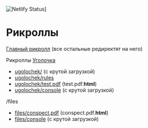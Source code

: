 ![Netlify Status](https://api.netlify.com/api/v1/badges/c1f9a2df-a33b-41f0-a071-cf8bf2b560e1/deploy-status)]
# Рикроллы
[Главный рикролл](https://stalker.gq/lol) (все остальные редиректят на него)

Рикроллы [Уголочка](https://gmodugolochek.ru/)
- [ugolochek/](https://stalker.gq/ugolochek/) (с крутой загрузкой)
- [ugolochek/rules](https://stalker.gq/ugolochek/rules)
- [ugolochek/test.pdf](https://stalker.gq/ugolochek/test.pdf) (test.pdf.**html**)
- [ugolochek/console](https://stalker.gq/ugolochek/console) (с крутой загрузкой)

/files
- [files/conspect.pdf](https://stalker.gq/files/conspect.pdf) (conspect.pdf.**html**)
- [files/console](https://stalker.gq/files/console) (с крутой загрузкой)
